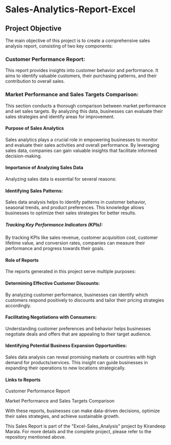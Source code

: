 # Sales-Analytics-Report-Excel

## Project Objective
The main objective of this project is to create a comprehensive sales analysis report, consisting of two key components:

### Customer Performance Report: 
This report provides insights into customer behavior and performance. It aims to identify valuable customers, their purchasing patterns, and their contribution to overall sales.

### Market Performance and Sales Targets Comparison:
This section conducts a thorough comparison between market performance and set sales targets. By analyzing this data, businesses can evaluate their sales strategies and identify areas for improvement.

#### Purpose of Sales Analytics
Sales analytics plays a crucial role in empowering businesses to monitor and evaluate their sales activities and overall performance. By leveraging sales data, companies can gain valuable insights that facilitate informed decision-making.

#### Importance of Analyzing Sales Data
Analyzing sales data is essential for several reasons:
#### Identifying Sales Patterns: 
Sales data analysis helps to identify patterns in customer behavior, seasonal trends, and product preferences. This knowledge allows businesses to optimize their sales strategies for better results.
##### Tracking Key Performance Indicators (KPIs):
By tracking KPIs like sales revenue, customer acquisition cost, customer lifetime value, and conversion rates, companies can measure their performance and progress towards their goals.
#### Role of Reports
The reports generated in this project serve multiple purposes:
#### Determining Effective Customer Discounts:
By analyzing customer performance, businesses can identify which customers respond positively to discounts and tailor their pricing strategies accordingly.
#### Facilitating Negotiations with Consumers: 
Understanding customer preferences and behavior helps businesses negotiate deals and offers that are appealing to their target audience.
#### Identifying Potential Business Expansion Opportunities:
Sales data analysis can reveal promising markets or countries with high demand for products/services. This insight can guide businesses in expanding their operations to new locations strategically.

#### Links to Reports
Customer Performance Report

Market Performance and Sales Targets Comparison

With these reports, businesses can make data-driven decisions, optimize their sales strategies, and achieve sustainable growth.

This Sales Report is part of the "Excel-Sales_Analysis" project by Kirandeep Marala. For more details and the complete project, please refer to the repository mentioned above.
